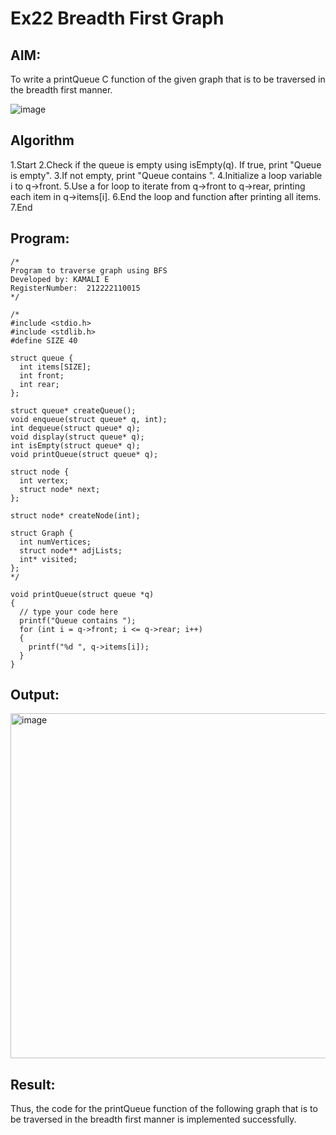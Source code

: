 # Ex22 Breadth First Graph

## AIM:
To write a printQueue C function of the given graph that is to be traversed in the breadth first manner.

![image](https://github.com/user-attachments/assets/f483f48c-6af0-4027-a993-01c108a50933)


## Algorithm
1.Start
2.Check if the queue is empty using isEmpty(q). If true, print "Queue is empty".
3.If not empty, print "Queue contains ".
4.Initialize a loop variable i to q->front.
5.Use a for loop to iterate from q->front to q->rear, printing each item in q->items[i].
6.End the loop and function after printing all items.
7.End

## Program:
```
/*
Program to traverse graph using BFS
Developed by: KAMALI E
RegisterNumber:  212222110015
*/

/*
#include <stdio.h>
#include <stdlib.h>
#define SIZE 40

struct queue {
  int items[SIZE];
  int front;
  int rear;
};

struct queue* createQueue();
void enqueue(struct queue* q, int);
int dequeue(struct queue* q);
void display(struct queue* q);
int isEmpty(struct queue* q);
void printQueue(struct queue* q);

struct node {
  int vertex;
  struct node* next;
};

struct node* createNode(int);

struct Graph {
  int numVertices;
  struct node** adjLists;
  int* visited;
};
*/

void printQueue(struct queue *q)
{
  // type your code here
  printf("Queue contains ");
  for (int i = q->front; i <= q->rear; i++)
  {
    printf("%d ", q->items[i]);
  }
}

```

## Output:

<img width="981" height="552" alt="image" src="https://github.com/user-attachments/assets/53748e7a-32ba-4feb-8f05-19d37609f7fa" />


## Result:
Thus, the code for the printQueue function of the following graph that is to be traversed in the breadth first manner is implemented successfully.
